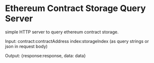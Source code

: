 # Ethereum Contract Storage Query Server

simple HTTP server to query ethereum contract storage.

Input: contract:contractAddress index:storageIndex (as query strings or json in request body)

Output: {response:response, data: data}


